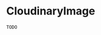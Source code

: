 <!--[meta]
section: api
subSection: field-types
title: CloudinaryImage
[meta]-->

# CloudinaryImage

```DOCS_TODO
TODO
```
